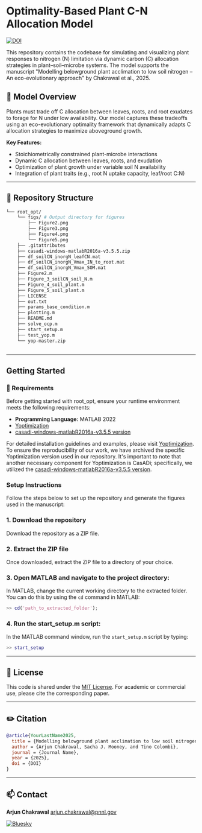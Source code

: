 # Optimality-Based Plant C-N Allocation Model
[![DOI](https://zenodo.org/badge/DOI/10.5281/zenodo.971859751.svg)](https://doi.org/10.5281/zenodo.15367433)

This repository contains the codebase for simulating and visualizing plant responses to nitrogen (N) limitation via dynamic carbon (C) allocation strategies in plant–soil–microbe systems. The model supports the manuscript "Modelling belowground plant acclimation to low soil nitrogen – An eco-evolutionary approach" by  Chakrawal et al., 2025.

## 🌱 Model Overview
Plants must trade off C allocation between leaves, roots, and root exudates to forage for N under low availability. Our model captures these tradeoffs using an eco-evolutionary optimality framework that dynamically adapts C allocation strategies to maximize aboveground growth.

**Key Features:**
- Stoichiometrically constrained plant-microbe interactions
- Dynamic C allocation between leaves, roots, and exudation
- Optimization of plant growth under variable soil N availability
- Integration of plant traits (e.g., root N uptake capacity, leaf/root C:N)


---

## 📁 Repository Structure
```sh
└── root_opt/
    └── figs/ # Output directory for figures
        ├── Figure2.png
        ├── Figure3.png
        ├── Figure4.png
        └── Figure5.png
    ├── .gitattributes 
    ├── casadi-windows-matlabR2016a-v3.5.5.zip
    ├── df_soilCN_inorgN_leafCN.mat 
    ├── df_soilCN_inorgN_Vmax_IN_to_root.mat 
    ├── df_soilCN_inorgN_Vmax_SOM.mat 
    ├── Figure2.m 
    ├── Figure_3_soilCN_soil_N.m 
    ├── Figure_4_soil_plant.m 
    ├── Figure_5_soil_plant.m     
    ├── LICENSE 
    ├── out.txt 
    ├── params_base_condition.m
    ├── plotting.m 
    ├── README.md 
    ├── solve_ocp.m
    ├── start_setup.m
    ├── test_yop.m
    └── yop-master.zip
    
```
---
##  Getting Started

### 🧪 Requirements

Before getting started with root_opt, ensure your runtime environment meets the following requirements:
- **Programming Language:** MATLAB 2022
- [Yoptimization](https://www.yoptimization.com/)
- [casadi-windows-matlabR2016a-v3.5.5 version](https://github.com/casadi/casadi/releases/download/3.5.5/casadi-windows-matlabR2016a-v3.5.5.zip)

For detailed installation guidelines and examples, please visit [Yoptimization](https://www.yoptimization.com/). To ensure the reproducibility of our work, we have archived the specific Yoptimization version used in our repository. It's important to note that another necessary component for Yoptimization is CasADi; specifically, we utilized the [casadi-windows-matlabR2016a-v3.5.5 version](https://github.com/casadi/casadi/releases/download/3.5.5/casadi-windows-matlabR2016a-v3.5.5.zip).



### Setup Instructions

Follow the steps below to set up the repository and generate the figures used in the manuscript:

### 1. Download the repository
Download the repository as a ZIP file.

### 2. Extract the ZIP file
Once downloaded, extract the ZIP file to a directory of your choice.

### 3. Open MATLAB and navigate to the project directory:
In MATLAB, change the current working directory to the extracted folder. You can do this by using the `cd` command in MATLAB:
```matlab
>> cd('path_to_extracted_folder');
```
### 4.  Run the start_setup.m script:
In the MATLAB command window, run the `start_setup.m` script by typing:
```matlab
>> start_setup
```

---

## 📄 License

This code is shared under the [MIT License](LICENSE). For academic or commercial use, please cite the corresponding paper.

---
## ✏️ Citation

```bibtex
@article{YourLastName2025,
  title = {Modelling belowground plant acclimation to low soil nitrogen – An eco-evolutionary approach},
  author = {Arjun Chakrawal, Sacha J. Mooney, and Tino Colombi},
  journal = {Journal Name},
  year = {2025},
  doi = {DOI}
}
```
---
## 📫 Contact

**Arjun Chakrawal** arjun.chakrawal@pnnl.gov

[![Bluesky](https://img.shields.io/badge/Bluesky-0285FF?style=for-the-badge&logo=Bluesky&logoColor=white&label=%20@ArjunChakrawal)](https://t.co/qixbogmjmO)  
